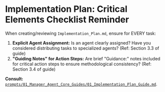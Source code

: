 # Implementation Plan: Critical Elements Checklist Reminder

When creating/reviewing `Implementation_Plan.md`, ensure for EVERY task:

1. **Explicit Agent Assignment:** Is an agent clearly assigned? Have you considered distributing tasks to specialized agents? (Ref: Section 3.3 of guide)
2. **"Guiding Notes" for Action Steps:** Are brief "Guidance:" notes included for critical action steps to ensure methodological consistency? (Ref: Section 3.4 of guide)

**Consult:** [`prompts/01_Manager_Agent_Core_Guides/01_Implementation_Plan_Guide.md`](prompts/01_Manager_Agent_Core_Guides/01_Implementation_Plan_Guide.md).
